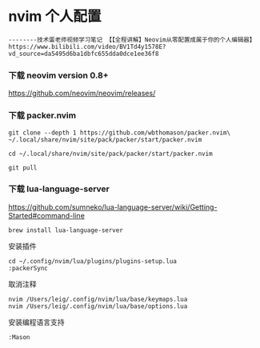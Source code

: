 # nvim 个人配置
`--------技术蛋老师视频学习笔记 【【全程讲解】Neovim从零配置成属于你的个人编辑器】https://www.bilibili.com/video/BV1Td4y1578E?vd_source=da5495d6ba1dbfc655dda0dce1ee36f8`

### 下载 neovim version 0.8+
https://github.com/neovim/neovim/releases/

### 下载 packer.nvim
```shell
git clone --depth 1 https://github.com/wbthomason/packer.nvim\
~/.local/share/nvim/site/pack/packer/start/packer.nvim

cd ~/.local/share/nvim/site/pack/packer/start/packer.nvim

git pull
```

### 下载 lua-language-server
https://github.com/sumneko/lua-language-server/wiki/Getting-Started#command-line
```shell
brew install lua-language-server
```

安装插件
```shell
cd ~/.config/nvim/lua/plugins/plugins-setup.lua
:packerSync
```

取消注释
```shell
nvim /Users/leig/.config/nvim/lua/base/keymaps.lua
nvim /Users/leig/.config/nvim/lua/base/options.lua
```

安装编程语言支持
```shell
:Mason
```